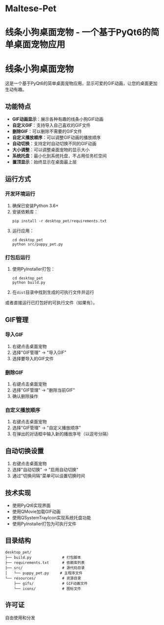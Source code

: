 # Maltese-Pet
线条小狗桌面宠物 - 一个基于PyQt6的简单桌面宠物应用
=======
# 线条小狗桌面宠物

这是一个基于PyQt6的简单桌面宠物应用，显示可爱的GIF动画，让您的桌面更加生动有趣。

## 功能特点

- **GIF动画显示**：展示各种有趣的线条小狗GIF动画
- **自定义GIF**：支持导入自己喜欢的GIF文件
- **删除GIF**：可以删除不需要的GIF文件
- **自定义播放顺序**：可以调整GIF动画的播放顺序
- **自动切换**：支持定时自动切换不同的GIF动画
- **大小调整**：可以调整桌面宠物的显示大小
- **系统托盘**：最小化到系统托盘，不占用任务栏空间
- **置顶显示**：始终显示在桌面最上层

## 运行方式

### 开发环境运行

1. 确保已安装Python 3.6+
2. 安装依赖库：
   ```
   pip install -r desktop_pet/requirements.txt
   ```
3. 运行应用：
   ```
   cd desktop_pet
   python src/puppy_pet.py
   ```

### 打包后运行

1. 使用PyInstaller打包：
   ```
   cd desktop_pet
   python build.py
   ```
2. 在`dist`目录中找到生成的可执行文件并运行

或者直接运行已打包好的可执行文件（如果有）。

## GIF管理

### 导入GIF

1. 右键点击桌面宠物
2. 选择"GIF管理" -> "导入GIF"
3. 选择要导入的GIF文件

### 删除GIF

1. 右键点击桌面宠物
2. 选择"GIF管理" -> "删除当前GIF"
3. 确认删除操作

### 自定义播放顺序

1. 右键点击桌面宠物
2. 选择"GIF管理" -> "自定义播放顺序"
3. 在弹出的对话框中输入新的播放序号（以逗号分隔）

## 自动切换设置

1. 右键点击桌面宠物
2. 选择"自动切换" -> "启用自动切换"
3. 通过"切换间隔"菜单可以设置切换时间

## 技术实现

- 使用PyQt6实现界面
- 使用QMovie加载GIF动画
- 使用QSystemTrayIcon实现系统托盘功能
- 使用PyInstaller打包为可执行文件

## 目录结构

```
desktop_pet/
├── build.py              # 打包脚本
├── requirements.txt      # 依赖库列表
├── src/                  # 源代码目录
│   └── puppy_pet.py     # 主程序文件
└── resources/            # 资源目录
    ├── gifs/             # GIF动画文件
    └── icons/            # 图标文件
```

## 许可证

自由使用和分发 
